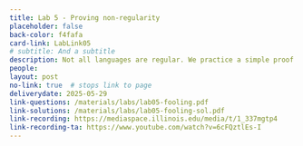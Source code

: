 ```yaml
---
title: Lab 5 - Proving non-regularity
placeholder: false
back-color: f4fafa
card-link: LabLink05
# subtitle: And a subtitle
description: Not all languages are regular. We practice a simple proof technique for proving this.
people:
layout: post
no-link: true  # stops link to page 
deliverydate: 2025-05-29
link-questions: /materials/labs/lab05-fooling.pdf
link-solutions: /materials/labs/lab05-fooling-sol.pdf
link-recording: https://mediaspace.illinois.edu/media/t/1_337mgtp4
link-recording-ta: https://www.youtube.com/watch?v=6cFQztlEs-I
---
```










